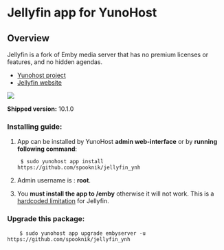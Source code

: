 # Jellyfin app for YunoHost
## Overview
Jellyfin is a fork of Emby media server that has no premium licenses or features, and no hidden agendas.

- [Yunohost project](https://yunohost.org)
- [Jellyfin website](https://jellyfin.github.io/)

![](https://raw.githubusercontent.com/jellyfin/jellyfin-ux/master/branding/SVG/banner-logo-solid.svg?sanitize=true)

**Shipped version:** 10.1.0

### Installing guide:

 1. App can be installed by YunoHost **admin web-interface** or by **running following command**:

         $ sudo yunohost app install https://github.com/spooknik/jellyfin_ynh
 1. Admin username is : **root**.
 
 2. You **must install the app to /emby** otherwise it will not work. This is a [hardcoded limitation](https://github.com/jellyfin/jellyfin/issues/337) for Jellyfin.

 
### Upgrade this package:

        $ sudo yunohost app upgrade embyserver -u https://github.com/spooknik/jellyfin_ynh

